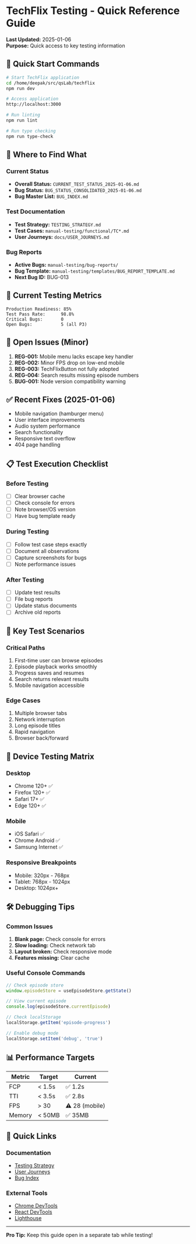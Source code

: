 # TechFlix Testing - Quick Reference Guide
**Last Updated:** 2025-01-06  
**Purpose:** Quick access to key testing information

## 🚀 Quick Start Commands

```bash
# Start TechFlix application
cd /home/deepak/src/qsLab/techflix
npm run dev

# Access application
http://localhost:3000

# Run linting
npm run lint

# Run type checking  
npm run type-check
```

## 📍 Where to Find What

### Current Status
- **Overall Status:** `CURRENT_TEST_STATUS_2025-01-06.md`
- **Bug Status:** `BUG_STATUS_CONSOLIDATED_2025-01-06.md`
- **Bug Master List:** `BUG_INDEX.md`

### Test Documentation
- **Test Strategy:** `TESTING_STRATEGY.md`
- **Test Cases:** `manual-testing/functional/TC*.md`
- **User Journeys:** `docs/USER_JOURNEYS.md`

### Bug Reports
- **Active Bugs:** `manual-testing/bug-reports/`
- **Bug Template:** `manual-testing/templates/BUG_REPORT_TEMPLATE.md`
- **Next Bug ID:** BUG-013

## 🎯 Current Testing Metrics

```
Production Readiness: 85%
Test Pass Rate:      98.8%
Critical Bugs:       0
Open Bugs:           5 (all P3)
```

## 🐛 Open Issues (Minor)

1. **REG-001:** Mobile menu lacks escape key handler
2. **REG-002:** Minor FPS drop on low-end mobile  
3. **REG-003:** TechFlixButton not fully adopted
4. **REG-004:** Search results missing episode numbers
5. **BUG-001:** Node version compatibility warning

## ✅ Recent Fixes (2025-01-06)

- Mobile navigation (hamburger menu)
- User interface improvements
- Audio system performance
- Search functionality
- Responsive text overflow
- 404 page handling

## 📋 Test Execution Checklist

### Before Testing
- [ ] Clear browser cache
- [ ] Check console for errors
- [ ] Note browser/OS version
- [ ] Have bug template ready

### During Testing
- [ ] Follow test case steps exactly
- [ ] Document all observations
- [ ] Capture screenshots for bugs
- [ ] Note performance issues

### After Testing
- [ ] Update test results
- [ ] File bug reports
- [ ] Update status documents
- [ ] Archive old reports

## 🔧 Key Test Scenarios

### Critical Paths
1. First-time user can browse episodes
2. Episode playback works smoothly
3. Progress saves and resumes
4. Search returns relevant results
5. Mobile navigation accessible

### Edge Cases
1. Multiple browser tabs
2. Network interruption
3. Long episode titles
4. Rapid navigation
5. Browser back/forward

## 📱 Device Testing Matrix

### Desktop
- Chrome 120+ ✅
- Firefox 120+ ✅
- Safari 17+ ✅
- Edge 120+ ✅

### Mobile
- iOS Safari ✅
- Chrome Android ✅
- Samsung Internet ✅

### Responsive Breakpoints
- Mobile: 320px - 768px
- Tablet: 768px - 1024px
- Desktop: 1024px+

## 🛠️ Debugging Tips

### Common Issues
1. **Blank page:** Check console for errors
2. **Slow loading:** Check network tab
3. **Layout broken:** Check responsive mode
4. **Features missing:** Clear cache

### Useful Console Commands
```javascript
// Check episode store
window.episodeStore = useEpisodeStore.getState()

// View current episode
console.log(episodeStore.currentEpisode)

// Check localStorage
localStorage.getItem('episode-progress')

// Enable debug mode
localStorage.setItem('debug', 'true')
```

## 📊 Performance Targets

| Metric | Target | Current |
|--------|--------|---------|
| FCP | < 1.5s | ✅ 1.2s |
| TTI | < 3.5s | ✅ 2.8s |
| FPS | > 30 | ⚠️ 28 (mobile) |
| Memory | < 50MB | ✅ 35MB |

## 🔗 Quick Links

### Documentation
- [Testing Strategy](./TESTING_STRATEGY.md)
- [User Journeys](./docs/USER_JOURNEYS.md)
- [Bug Index](./BUG_INDEX.md)

### External Tools
- [Chrome DevTools](https://developer.chrome.com/docs/devtools/)
- [React DevTools](https://react.dev/learn/react-developer-tools)
- [Lighthouse](https://developers.google.com/web/tools/lighthouse)

---

**Pro Tip:** Keep this guide open in a separate tab while testing!